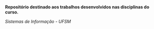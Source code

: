 **Repositório destinado aos trabalhos desenvolvidos nas disciplinas do curso.**
  
  *Sistemas de Informação - UFSM*
